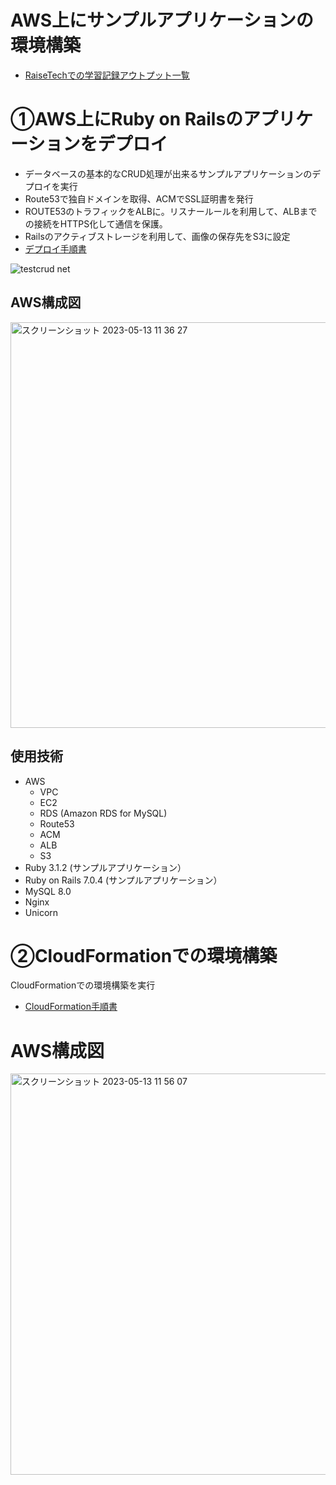 # AWS上にサンプルアプリケーションの環境構築
- [RaiseTechでの学習記録アウトプット一覧](lecture)
# ①AWS上にRuby on Railsのアプリケーションをデプロイ
- データベースの基本的なCRUD処理が出来るサンプルアプリケーションのデプロイを実行
- Route53で独自ドメインを取得、ACMでSSL証明書を発行
- ROUTE53のトラフィックをALBに。リスナールールを利用して、ALBまでの接続をHTTPS化して通信を保護。
- Railsのアクティブストレージを利用して、画像の保存先をS3に設定
- [デプロイ手順書](lecture/lecture05_deproy.md)

![testcrud net](https://github.com/Katsuya-00/RaiseTech_lecture/assets/128438140/8a79c1c5-0010-42b7-84fb-25bd8a6b69d6)



## AWS構成図

<img width="649" alt="スクリーンショット 2023-05-13 11 36 27" src="https://github.com/Katsuya-00/RaiseTech_lecture/assets/128438140/4eefdeaf-4ad9-454f-83be-7956916e2c65">


## 使用技術
- AWS
  - VPC
  - EC2
  - RDS (Amazon RDS for MySQL)
  - Route53
  - ACM
  - ALB
  - S3
- Ruby 3.1.2 (サンプルアプリケーション）
- Ruby on Rails 7.0.4 (サンプルアプリケーション）
- MySQL 8.0
- Nginx
- Unicorn

# ②CloudFormationでの環境構築
CloudFormationでの環境構築を実行
- [CloudFormation手順書](lecture/lecture10_CloudFormation.md)
# AWS構成図

<img width="642" alt="スクリーンショット 2023-05-13 11 56 07" src="https://github.com/Katsuya-00/RaiseTech_lecture/assets/128438140/a50e6782-815d-4d9d-b02b-77db7f86c26d">




